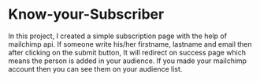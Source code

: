# Know-your-Subscriber
In this project, I created a simple subscription page with the help of mailchimp api. 
If someone write his/her firstname, lastname and email then after clicking on the submit button, It will redirect on success page which means the person is added in 
your audience.
If you made your mailchimp account then you can see them on your audience list.
